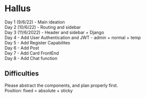 # Hallus

Day 1 (9/6/22) - Main ideation <br>
Day 2 (10/6/22) - Routing and sidebar <br>
Day 3 (11/6/2022) - Header and sidebar + Django <br>
Day 4 - Add User Authentication and JWT - admin + normal + temp<br>
Day 5 - Add Register Capabilites <br>
Day 6 - Add Post <br>
Day 7 - Add Card FrontEnd <br>
Day 8 - Add Chat function <br>

## Difficulties

Please abstract the components, and plan properly first. <br>
Position: fixed = absolute + sticky
